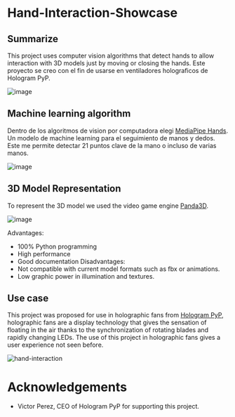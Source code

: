 # Hand-Interaction-Showcase
## Summarize
This project uses computer vision algorithms that detect hands to allow interaction with 3D models just by moving or closing the hands. Este proyecto se creo con el fin de usarse en ventiladores holograficos de Hologram PyP. 

![image](assets/showcase-hand-interaction.gif)

## Machine learning algorithm
Dentro de los algoritmos de vision por computadora elegi [MediaPipe Hands](https://mediapipe.readthedocs.io/en/latest/solutions/hands.html). Un modelo de machine learning para el seguimiento de manos y dedos. Este me permite detectar 21 puntos clave de la mano o incluso de varias manos. 

![image](https://github.com/user-attachments/assets/7c271d8e-25d4-43c5-ae49-7051eb6f441a)

## 3D Model Representation
To represent the 3D model we used the video game engine [Panda3D](https://docs.panda3d.org/1.10/python/introduction/tutorial/index). 

![image](https://github.com/user-attachments/assets/ac274ed6-5a96-46fb-80c9-d618cdbaccd0)

Advantages:
- 100% Python programming
- High performance
- Good documentation
Disadvantages:
- Not compatible with current model formats such as fbx or animations.
- Low graphic power in illumination and textures.

## Use case
This project was proposed for use in holographic fans from [Hologram PyP](https://hologrampyp.com/), holographic fans are a display technology that gives the sensation of floating in the air thanks to the synchronization of rotating blades and rapidly changing LEDs. The use of this project in holographic fans gives a user experience not seen before.

![hand-interaction](https://github.com/user-attachments/assets/b391618c-0250-457f-a5b0-8f4bf7401f42)


# Acknowledgements
- Victor Perez, CEO of Hologram PyP for supporting this project.

